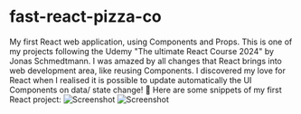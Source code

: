 # fast-react-pizza-co
My first React web application, using Components and Props. 
This is one of my projects following the Udemy "The ultimate React Course 2024" by Jonas Schmedtmann. I was amazed by all changes that React brings into web development area, like reusing Components. I discovered my love for React when I realised it is possible to update automatically the UI Components on data/ state change! 🤍
Here are some snippets of my first React project:
![Screenshot](fastreactpizzaco1.png)
![Screenshot](fastreactpizzaco2.png)
